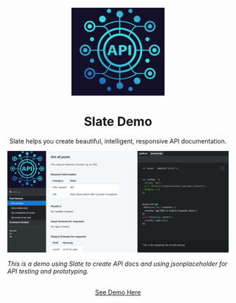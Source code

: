 <p align="center">
  <img src="./source/images/logo.png" alt="Logo" width="auto" height="200">
  <h1 align="center">Slate Demo</h1>

  <p align="center">

<p align="center">Slate helps you create beautiful, intelligent, responsive API documentation.</p>

<p align="center"><img src="./source/assets/custom-slate-apidocs.png" width=700 alt="Screenshot of Example Documentation created with Slate"></p>



 <i>
    This is a demo using Slate to create API docs and using jsonplaceholder for API testing and prototyping.


  </i>
    <br />
    <br />
    <p align="center">
    <a href="https://slate-api-demo.netlify.app">See Demo Here</a>

</p>
